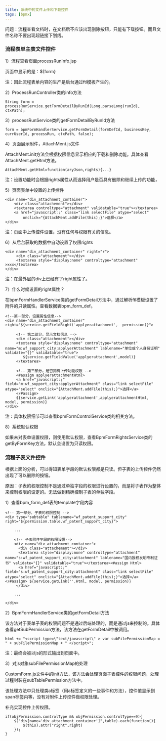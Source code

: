 ```yaml
---
title: 系统中的文件上传和下载控件
tags: [bpmx]
---
```


问题：流程查看文档时，在文档后不应该出现删除按钮，只能有下载按钮。而且文件名称不要出现超链接下划线。

### 流程表单主表文件控件

1）流程查看页面processRunInfo.jsp

页面中显示的是：${form}

注：因此流程表单内容的生产是后台通过ftl模板产生的。

2）ProcessRunController类的info方法

```
String form = processRunService.getFormDetailByRunId(Long.parseLong(runId), ctxPath);
```

3）processRunService类的getFormDetailByRunId方法

```
form = bpmFormHandlerService.getFormDetail(formDefId, businessKey, currUserId, processRun, ctxPath, false);
```

4）页面展示附件，AttachMent.js文件

AttachMent.init方法会根据权限信息显示相应的下载和删除功能。具体查看AttachMent.getHtml方法。

```
AttachMent.getHtml=function(aryJson,rights){...}
```

注：设置功能时会根据rights属性从而选择用户是否具有删除和继续上传的功能，

5）页面表单中设置的上传控件

```
<div name="div_attachment_container">
    <div class="attachement"></div>
    <textarea controltype="attachment" validatable="true"></textarea>
    <a href="javascript:;" class="link selectFile" atype="select" 
        onclick="{AttachMent.addFile(this);}">选择</a>
</div>
```

注：页面中上传控件设置，没有任何与权限有关的信息。

6）从后台获取的数据中自动设置了权限rights

```
<div name="div_attachment_container" right="r">
     <div class="attachement"></div>
     <textarea style="display:none" controltype="attachment" >xxx</textarea> 
</div>
```

注：在最外层的div上已经有了right属性了。

7）什么时候设置的right属性？

在bpmFormHandlerService类的getFormDetail方法中，通过解析ftl模板设置了附件的只读属性。查看数据表bpm_form_def。

```
<!--第一部分，设置属性信息-->
<div name="div_attachment_container" right="${service.getFieldRight('applyerattachment',  permission)}">
     
     <!-- 第二部分，显示文档信息 -->
     <div class="attachement"></div>
     <textarea style="display:none" controltype="attachment" name="m:wf_support_city:applyerAttachment" lablename="单位或个人身份证明" validate="{}" validatable="true">
        ${service.getFieldValue('applyerattachment',model)}
     </textarea>

     <!-- 第三部分，是否拥有上传功能权限 -->
     <#assign applyerattachmentHtml>
     <a href="javascript:;" field="m:wf_support_city:applyerAttachment" class="link selectFile" atype="select" onclick="{AttachMent.addFile(this);}">选择</a> 
     </#assign> 
     ${service.getLink('applyerattachment',applyerattachmentHtml, model, permission)}
</div>
```

注：具体权限细节可以查看bpmFormControlService类的相关方法。

8）系统默认权限

如果未对表单设置权限，则使用默认权限，查看BpmFormRightsService类的getByFormKey方法，默认会设置为只读权限。

### 流程子表文件控件

根据上面的分析，可以得知表单字段的默认权限都是只读。但子表的上传控件仍然出现了可以删除的按钮。

原因：子表的权限控制不是通过单独字段的权限进行设置的，而是将子表作为整体来控制权限的设定的。无法做到精确控制子表的单独字段。

1）查看bpm_form_def表的template字段内容

```
<!-- 第一部分，子表的权限控制 -->
<div type="subtable" tablename="wf_patent_support_city" right="${permission.table.wf_patent_support_city}">

    ...

    <!-- 子表附件字段的权限设置-->
    <div name="div_attachment_container">
      <div class="attachement"></div>
      <textarea style="display:none" controltype="attachment" name="s:wf_patent_support_city:attachment" lablename="国内授权发明专利证书" validate="{}" validatable="true"></textarea><#assign Html>
      <a href="javascript:;" field="s:wf_patent_support_city:attachment" class="link selectFile" atype="select" onclick="{AttachMent.addFile(this);}">选择</a> </#assign> ${service.getLink('',Html, model, permission)}
     </div>

    ...

</div>
```

2）BpmFormHandlerService类的getFormDetail方法

该方法对于表单子表的权限问题不是通过后端处理的，而是通过js来控制的。具体查看getSubPermission方法，该方法在getFormDetail中被调用。

```
html += "<script type=\"text/javascript\" > var subFilePermissionMap = " + subFilePermissionMap + " </script>";
```

注：最终会被以js的形式输出到页面中。

3）对js对象subFilePermissionMap的处理

CustomForm.js文件中的init方法，该方法会处理页面子表控件的权限问题，处理过程封装在subTablePermission方法中。

该处理方法中只处理类a标签（用a标签定义的一些事件和方法），控件值显示到span标签内等，没有对附件上传控件做权限处理。

补充实现控件上传权限。

```
if(objPermission.controlType && objPermission.controlType==9){
    $("div[name='div_attachment_container']",table).each(function(){
        $(this).attr("right",right)
    });
}
```